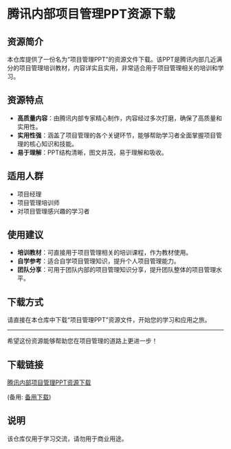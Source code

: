 # 腾讯内部项目管理PPT资源下载

## 资源简介

本仓库提供了一份名为“项目管理PPT”的资源文件下载。该PPT是腾讯内部几近满分的项目管理培训教材，内容详实且实用，非常适合用于项目管理相关的培训和学习。

## 资源特点

- **高质量内容**：由腾讯内部专家精心制作，内容经过多次打磨，确保了高质量和实用性。
- **实用性强**：涵盖了项目管理的各个关键环节，能够帮助学习者全面掌握项目管理的核心知识和技能。
- **易于理解**：PPT结构清晰，图文并茂，易于理解和吸收。

## 适用人群

- 项目经理
- 项目管理培训师
- 对项目管理感兴趣的学习者

## 使用建议

- **培训教材**：可直接用于项目管理相关的培训课程，作为教材使用。
- **自学参考**：适合自学项目管理知识，提升个人项目管理能力。
- **团队分享**：可用于团队内部的项目管理知识分享，提升团队整体的项目管理水平。

## 下载方式

请直接在本仓库中下载“项目管理PPT”资源文件，开始您的学习和应用之旅。

---

希望这份资源能够帮助您在项目管理的道路上更进一步！

## 下载链接
[腾讯内部项目管理PPT资源下载](https://pan.quark.cn/s/5d694b88ae66) 

(备用: [备用下载](https://pan.baidu.com/s/14T6inWyp1g6_Sx-cjZbUfw?pwd=1234))

## 说明

该仓库仅用于学习交流，请勿用于商业用途。
